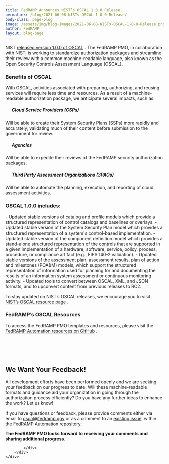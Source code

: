 ```yaml
---
title: FedRAMP Announces NIST’s OSCAL 1.0.0 Release
permalink: /blog/2021-06-08-NISTs-OSCAL-1-0-0-Release/
body-class: page-blog
image: /assets/img/blog-images/2021-06-08-NISTs-OSCAL-1-0-0-Release.png
author: FedRAMP
layout: blog-page
---
```

NIST <a href="https://github.com/usnistgov/OSCAL/releases/tag/v1.0.0" target="_blank">released version 1.0.0 of OSCAL</a>&nbsp;<i class="fas fa-external-link-alt fa-sm"></i>. The FedRAMP PMO, in collaboration with NIST, is working to standardize authorization packages and streamline their review with a common machine-readable language, also known as the Open Security Controls Assessment Language (OSCAL).

<h3>Benefits of OSCAL</h3>
With OSCAL, activities associated with preparing, authorizing, and reusing services will require less time and resources. As a result of a machine-readable authorization package, we anticipate several impacts, such as:

<h5 style="padding-left:20px">Cloud Service Providers (CSPs)</h5>
<p class="margin-top-0; padding-left:20px">Will be able to create their System Security Plans (SSPs) more rapidly and accurately, validating much of their content before submission to the government for review.</p>

<h5 style="padding-left:20px">Agencies</h5>
<p class="margin-top-0; padding-left:20px">Will be able to expedite their reviews of the FedRAMP security authorization packages.</p>

<h5 style="padding-left:20px">Third Party Assessment Organizations (3PAOs)</h5>
<p class="margin-top-0; padding-left:20px">Will be able to automate the planning, execution, and reporting of cloud assessment activities.</p>		

		


<H3>OSCAL 1.0.0 includes:</h3>
- Updated stable versions of catalog and profile models which provide a structured representation of control catalogs and baselines or overlays.
- Updated stable version of the System Security Plan model which provides a structured representation of a system's control-based implementation.
- Updated stable version of the component definition model which provides a stand-alone structured representation of the controls that are supported in a given implementation of a hardware, software, service, policy, process, procedure, or compliance artifact (e.g., FIPS 140-2 validation).
- Updated stable versions of the assessment plan, assessment results, plan of action and milestones (POA&M) models, which support the structured representation of information used for planning for and documenting the results of an information system assessment or continuous monitoring activity.
- Updated tools to convert between OSCAL, XML, and JSON formats, and to upconvert content from previous releases to RC2.

To stay updated on NIST’s OSCAL releases, we encourage you to visit <a href="https://github.com/usnistgov/OSCAL/releases" target="_blank">NIST’s OSCAL resource page</a>&nbsp;<i class="fas fa-external-link-alt fa-sm"></i>.



<H3>FedRAMP’s OSCAL Resources</h3> 
To access the FedRAMP PMO templates and resources, please visit the <a href="https://github.com/GSA/fedramp-automation" target="_blank">FedRAMP Automation resources on GitHub</a> <i class="fas fa-external-link-alt fa-sm"></i>.



<section class="fedramp-page-container lightest-gray-bkg" style="margin-top:40px">
	<div class="grid-container " style="padding: 2rem 0" >
		<div class="full-row grid-row">
			<div class="full-col desktop:grid-col-12">
				<h2>We Want Your Feedback!</h2> 
<p>All development efforts have been performed openly and we are seeking your feedback on our progress to date. Will these machine-readable formats and guidance aid your organization in going through the authorization process efficiently? Do you have any further ideas to enhance the work? Let us know!</p>
<p>If you have questions or feedback, please provide comments either via email to <a href="mailto:oscal@fedramp.gov">oscal@fedramp.gov</a> or as a comment to an <a href="https://github.com/GSA/fedramp-automation/issues" target="_blank">existing issue</a>&nbsp;<i class="fas fa-external-link-alt fa-sm"></i> within the FedRAMP Automation repository.</p>
<p><strong>The FedRAMP PMO looks forward to receiving your comments and sharing additional progress.</strong>
</p>


			</div>
		</div>
	</div>
</section>


